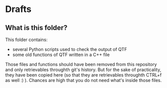 # Drafts

## What is this folder?

This folder contains:
- several Python scripts used to check the output of QTF
- some old functions of QTF written in a C++ file

Those files and functions should have been removed from this repository and only retrievables throughth git's history. But for the sake of practicality, they have been copied here (so that they are retrievables throughth CTRL+f as well :) ). Chances are high that you do not need what's inside those files.